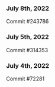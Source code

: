 ### July 8th, 2022

Commit #243786

### July 5th, 2022

Commit #314353


### July 4th, 2022

Commit #72281
